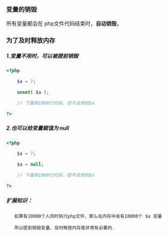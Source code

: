 ### 变量的销毁

所有变量都会在 php文件代码结束时，**自动销毁**。

### 为了及时释放内存

##### 1.变量不用时，可以被提前销毁

```php
<?php

    $a = 7;

    unset( $a );

    // 下面有1000行代码，但不会用到$a

?>
```

##### 2.也可以给变量赋值为 null

```php
<?php

    $a = 7;

    $a = null;

    // 下面有1000行代码，但不会用到$a

?>
```

##### **扩展知识：**

```
   如果有10000个人同时执行php文件，那么在内存中会有10000个 $a 变量

   所以提前销毁变量，及时释放内存是非常有必要的.
```



